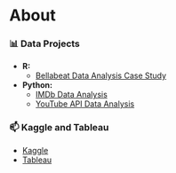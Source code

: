 # About

### 📊 Data Projects 
- **R:** 
  - [Bellabeat Data Analysis Case Study](https://github.com/karlyndiary/Bellabeat_Data_Analytics_Capstone) 
- **Python:** 
  - [IMDb Data Analysis](https://github.com/karlyndiary/IMDb-Data-Analysis)
  - [YouTube API Data Analysis](https://github.com/karlyndiary/YouTube-API)

### 📫 Kaggle and Tableau
- [Kaggle](https://www.kaggle.com/karenjudelyn)
- [Tableau](https://public.tableau.com/app/profile/karen.judelyn.fernandes)
